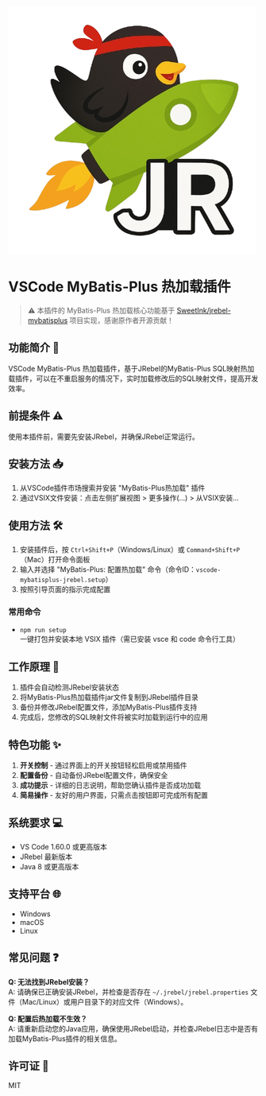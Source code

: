 ![logo](resources/icon.png)

# VSCode MyBatis-Plus 热加载插件

> ⚠️ 本插件的 MyBatis-Plus 热加载核心功能基于 [SweetInk/jrebel-mybatisplus](https://github.com/SweetInk/jrebel-mybatisplus) 项目实现，感谢原作者开源贡献！

## 功能简介 🚀

VSCode MyBatis-Plus 热加载插件，基于JRebel的MyBatis-Plus SQL映射热加载插件，可以在不重启服务的情况下，实时加载修改后的SQL映射文件，提高开发效率。

## 前提条件 ⚠️

使用本插件前，需要先安装JRebel，并确保JRebel正常运行。

## 安装方法 📥

1. 从VSCode插件市场搜索并安装 "MyBatis-Plus热加载" 插件
2. 通过VSIX文件安装：点击左侧扩展视图 > 更多操作(...) > 从VSIX安装...

## 使用方法 🛠️

1. 安装插件后，按 `Ctrl+Shift+P`（Windows/Linux）或 `Command+Shift+P`（Mac）打开命令面板
2. 输入并选择 "MyBatis-Plus: 配置热加载" 命令（命令ID：`vscode-mybatisplus-jrebel.setup`）
3. 按照引导页面的指示完成配置

### 常用命令

- `npm run setup`  
  一键打包并安装本地 VSIX 插件（需已安装 vsce 和 code 命令行工具）

## 工作原理 🔄

1. 插件会自动检测JRebel安装状态
2. 将MyBatis-Plus热加载插件jar文件复制到JRebel插件目录
3. 备份并修改JRebel配置文件，添加MyBatis-Plus插件支持
4. 完成后，您修改的SQL映射文件将被实时加载到运行中的应用

## 特色功能 ✨

1. **开关控制** - 通过界面上的开关按钮轻松启用或禁用插件
2. **配置备份** - 自动备份JRebel配置文件，确保安全
3. **成功提示** - 详细的日志说明，帮助您确认插件是否成功加载
4. **简易操作** - 友好的用户界面，只需点击按钮即可完成所有配置

## 系统要求 💻

- VS Code 1.60.0 或更高版本
- JRebel 最新版本
- Java 8 或更高版本

## 支持平台 🌐

- Windows
- macOS
- Linux

## 常见问题 ❓

**Q: 无法找到JRebel安装？**  
A: 请确保已正确安装JRebel，并检查是否存在 `~/.jrebel/jrebel.properties` 文件（Mac/Linux）或用户目录下的对应文件（Windows）。

**Q: 配置后热加载不生效？**  
A: 请重新启动您的Java应用，确保使用JRebel启动，并检查JRebel日志中是否有加载MyBatis-Plus插件的相关信息。

## 许可证 📝

MIT 